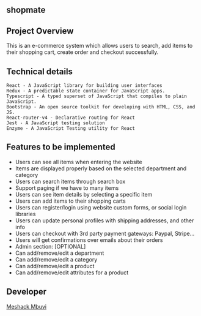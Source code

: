 ## shopmate

## Project Overview

This is an e-commerce system which allows users to search, add items to their shopping cart, create order and checkout successfully.

## Technical details

```
React - A JavaScript library for building user interfaces
Redux - A predictable state container for JavaScript apps.
Typescript - A typed superset of JavaScript that compiles to plain JavaScript.
Bootstrap - An open source toolkit for developing with HTML, CSS, and JS.
React-router-v4 - Declarative routing for React
Jest - A JavaScript testing solution
Enzyme - A JavaScript Testing utility for React
```

## Features to be implemented

- Users can see all items when entering the website
- Items are displayed properly based on the selected department and category
- Users can search items through search box
- Support paging if we have to many items
- Users can see item details by selecting a specific item
- Users can add items to their shopping carts
- Users can register/login using website custom forms, or social login libraries
- Users can update personal profiles with shipping addresses, and other info
- Users can checkout with 3rd party payment gateways: Paypal, Stripe…
- Users will get confirmations over emails about their orders
- Admin section: [OPTIONAL]
- Can add/remove/edit a department
- Can add/remove/edit a category
- Can add/remove/edit a product
- Can add/remove/edit attributes for a product

## Developer

[Meshack Mbuvi](https://github.com/meshack-mbuvi)
